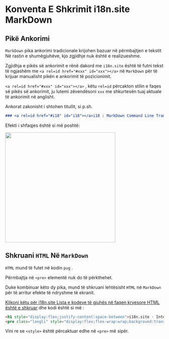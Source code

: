 # Konventa E Shkrimit i18n.site MarkDown

## Pikë Ankorimi

`MarkDown` pika ankorimi tradicionale krijohen bazuar në përmbajtjen e tekstit Në rastin e shumëgjuhëve, kjo zgjidhje nuk është e realizueshme.

Zgjidhja e pikës së ankorimit e rënë dakord me `i18n.site` është të futni tekst të ngjashëm me `<a rel=id href="#xxx" id="xxx"></a>` në `MarkDown` për të krijuar manualisht pikën e ankorimit të pozicionimit.

`<a rel=id href="#xxx" id="xxx"></a>` , këtu `rel=id` përcakton stilin e faqes së pikës së ankorimit, ju lutemi zëvendësoni `xxx` me shkurtesën tuaj aktuale të ankorimit në anglisht.

Ankorat zakonisht i shtohen titullit, si p.sh.

```md
### <a rel=id href="#i18" id="i18"></a>i18 : MarkDown Command Line Translation Tool
```

Efekti i shfaqjes është si më poshtë:

<img src="//p.3ti.site/1721381136.avif" width="350">

## Shkruani `HTML` Në `MarkDown`

`HTML` mund të futet në kodin `pug` .

Përmbajtja në `<pre>` elementë nuk do të përkthehet.

Duke kombinuar këto dy pika, mund të shkruani lehtësisht `HTML` në `MarkDown` për të arritur efekte të ndryshme të ekranit.

[Klikoni këtu për i18n.site Lista e kodeve të gjuhës në faqen kryesore HTML është e shkruar](//raw.githubusercontent.com/i18n-site/md/main/zh/README.md) dhe kodi është si më :

```html
<h1 style="display:flex;justify-content:space-between">i18n.site ⋅ International Solutions<img src="//p.3ti.site/logo.svg" style="user-select:none;margin-top:-1px;width:42px"></h1>
<pre class="langli" style="display:flex;flex-wrap:wrap;background:transparent;border:1px solid #eee;font-size:12px;box-shadow:0 0 3px inset #eee;padding:12px 5px 4px 12px;justify-content:space-between;"><style>pre.langli i{font-weight:300;font-family:s;margin-right:2px;margin-bottom:8px;font-style:normal;color:#666;border-bottom:1px dashed #ccc;}</style><i>English</i><i>简体中文</i><i>Deutsch</i> … …</pre>
```

Vini re se `<style>` është përcaktuar edhe në `<pre>` më sipër.